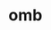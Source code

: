 # omb
<div id="wrgsv"></div>
<script type="text/javascript">
var wrgsv = {
	idBox: 'wrgsv',
	url_wiget: 'https://test.proweblab.xyz/widget/widget.php?post=1286',
	init: function(id) {
	    if (!id) { id = this.idBox; }
	    if (document.getElementById(id)) {
	        this.addStyle();
	        try {
                var XHR = ("onload" in new XMLHttpRequest()) ? XMLHttpRequest : XDomainRequest;
            	var xhr = new XHR();
            	xhr.open('GET', this.url_wiget, true);
            	xhr.onload = function() {
            	    if (this.response) {
                        document.getElementById(id).innerHTML = this.response;
                    }
            	}
            	xhr.onerror = function() { console.log('onerror '+this.status); }
    	        xhr.send();
	        } catch(e) {}
	    } else { console.log('The specified block ID "'+id+'" is missing'); }
	},
	addStyle: function() {
	    style = document.createElement('link');
        style.rel = 'stylesheet';
        style.type = 'text/css';
        document.head.appendChild(style);
	},
};
</script>
<script type="text/javascript">wrgsv.init();</script>
